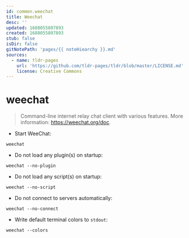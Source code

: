 ```yaml
---
id: common.weechat
title: Weechat
desc: ''
updated: 1688055807893
created: 1688055807893
stub: false
isDir: false
gitNotePath: 'pages/{{ noteHiearchy }}.md'
sources:
  - name: tldr-pages
    url: 'https://github.com/tldr-pages/tldr/blob/master/LICENSE.md'
    license: Creative Commons
---
```

# weechat

> Command-line internet relay chat client with various features.
> More information: <https://weechat.org/doc>.

- Start WeeChat:

`weechat`

- Do not load any plugin(s) on startup:

`weechat --no-plugin`

- Do not load any script(s) on startup:

`weechat --no-script`

- Do not connect to servers automatically:

`weechat --no-connect`

- Write default terminal colors to `stdout`:

`weechat --colors`

